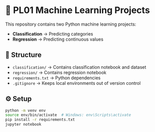 # 🧠 PL01 Machine Learning Projects

This repository contains two Python machine learning projects:
- **Classification** → Predicting categories
- **Regression** → Predicting continuous values

## 📂 Structure
- `classification/` → Contains classification notebook and dataset  
- `regression/` → Contains regression notebook  
- `requirements.txt` → Python dependencies  
- `.gitignore` → Keeps local environments out of version control  

## ⚙️ Setup
```bash
python -m venv env
source env/bin/activate  # Windows: env\Scripts\activate
pip install -r requirements.txt
jupyter notebook
